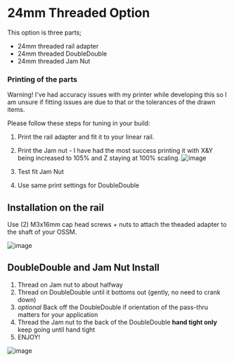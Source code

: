# 24mm Threaded Option

This option is three parts;

- 24mm threaded rail adapter
- 24mm threaded DoubleDouble
- 24mm threaded Jam Nut


### Printing of the parts

Warning! I've had accuracy issues with my printer while developing this so I am unsure if fitting issues are due to that or the tolerances of the drawn items. 

Please follow these steps for tuning in your build:

1) Print the rail adapter and fit it to your linear rail. 
2) Print the Jam nut - I have had the most success printing it with X&Y being increased to 105% and Z staying at 100% scaling. 
    ![image](https://user-images.githubusercontent.com/43324815/128350838-f89069c3-294f-4b11-913e-00ffbc3b9e61.png)

3) Test fit Jam Nut
4) Use same print settings for DoubleDouble 


## Installation on the rail

Use (2) M3x16mm cap head screws + nuts to attach the theaded adapter to the shaft of your OSSM.

![image](https://user-images.githubusercontent.com/43324815/128350436-3bd12a64-7d51-4fc2-b8fc-75cc3b6ad65a.png)


## DoubleDouble and Jam Nut Install

1) Thread on Jam nut to about halfway
2) Thread on DoubleDouble until it bottoms out (gently, no need to crank down)
3) *optional* Back off the DoubleDouble if orientation of the pass-thru matters for your application
4) Thread the Jam nut to the back of the DoubleDouble **hand tight only** keep going until hand tight
5) ENJOY!

![image](https://user-images.githubusercontent.com/43324815/128351379-b07a1bdc-8fa3-4c63-9ae6-2bdedfd7a6a4.png)


